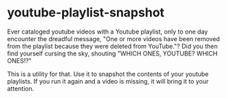 # youtube-playlist-snapshot
Ever cataloged youtube videos with a Youtube playlist, only to one day encounter the dreadful message, "One or more videos have been removed from the playlist because they were deleted from YouTube."? Did you then find yourself cursing the sky, shouting "WHICH ONES, YOUTUBE? WHICH ONES!?"

This is a utility for that. Use it to snapshot the contents of your youtube playlists. If you run it again and a video is missing, it will bring it to your attention.

